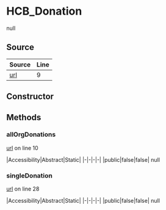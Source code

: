 # HCB_Donation

null
## Source
|Source|Line|
|-|-|
|[url](https://github.com/devramsean0/hcb.js/blob/e5b28b7/src/api_endpoints/donation.ts#L9)|9|
## Constructor
## Methods
### allOrgDonations
[url](https://github.com/devramsean0/hcb.js/blob/e5b28b7/src/api_endpoints/donation.ts#L10) on line 10  

|Accessibility|Abstract|Static|
|-|-|-|-|
|public|false|false|
null

### singleDonation
[url](https://github.com/devramsean0/hcb.js/blob/e5b28b7/src/api_endpoints/donation.ts#L28) on line 28  

|Accessibility|Abstract|Static|
|-|-|-|-|
|public|false|false|
null
